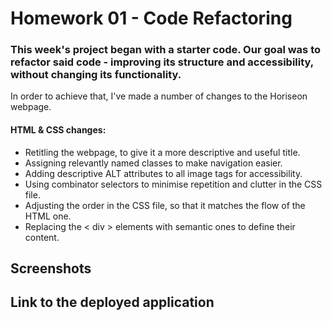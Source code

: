 # Homework 01 - Code Refactoring

### This week's project began with a starter code. Our goal was to refactor said code - improving its structure and accessibility, without changing its functionality.

In order to achieve that, I've made a number of changes to the Horiseon webpage.

#### HTML & CSS changes:

- Retitling the webpage, to give it a more descriptive and useful title.
- Assigning relevantly named classes to make navigation easier.
- Adding descriptive ALT attributes to all image tags for accessibility.
- Using combinator selectors to minimise repetition and clutter in the CSS file.
- Adjusting the order in the CSS file, so that it matches the flow of the HTML one.
- Replacing the < div > elements with semantic ones to define their content.

## Screenshots

## Link to the deployed application
